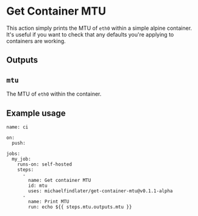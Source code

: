 # Get Container MTU

This action simply prints the MTU of `eth0` within a simple alpine container.
It's useful if you want to check that any defaults you're applying to containers are working.

## Outputs

## `mtu`

The MTU of `eth0` within the container.

## Example usage

```
name: ci

on:
  push:

jobs:
  my_job:
    runs-on: self-hosted
    steps:
      - 
        name: Get container MTU
        id: mtu
        uses: michaelfindlater/get-container-mtu@v0.1.1-alpha
      -
        name: Print MTU
        run: echo ${{ steps.mtu.outputs.mtu }}
```
